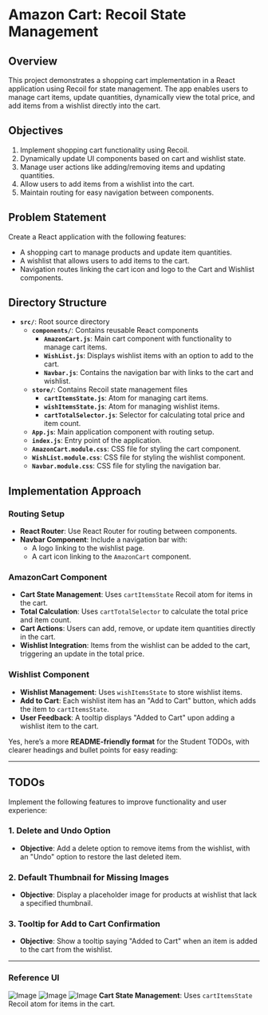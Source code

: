 # Amazon Cart: Recoil State Management

## Overview

This project demonstrates a shopping cart implementation in a React application using Recoil for state management. The app enables users to manage cart items, update quantities, dynamically view the total price, and add items from a wishlist directly into the cart.

## Objectives

1. Implement shopping cart functionality using Recoil.
2. Dynamically update UI components based on cart and wishlist state.
3. Manage user actions like adding/removing items and updating quantities.
4. Allow users to add items from a wishlist into the cart.
5. Maintain routing for easy navigation between components.

## Problem Statement

Create a React application with the following features:

- A shopping cart to manage products and update item quantities.
- A wishlist that allows users to add items to the cart.
- Navigation routes linking the cart icon and logo to the Cart and Wishlist components.

## Directory Structure

- **`src/`**: Root source directory
  - **`components/`**: Contains reusable React components
    - **`AmazonCart.js`**: Main cart component with functionality to manage cart items.
    - **`WishList.js`**: Displays wishlist items with an option to add to the cart.
    - **`Navbar.js`**: Contains the navigation bar with links to the cart and wishlist.
  - **`store/`**: Contains Recoil state management files
    - **`cartItemsState.js`**: Atom for managing cart items.
    - **`wishItemsState.js`**: Atom for managing wishlist items.
    - **`cartTotalSelector.js`**: Selector for calculating total price and item count.
  - **`App.js`**: Main application component with routing setup.
  - **`index.js`**: Entry point of the application.
  - **`AmazonCart.module.css`**: CSS file for styling the cart component.
  - **`WishList.module.css`**: CSS file for styling the wishlist component.
  - **`Navbar.module.css`**: CSS file for styling the navigation bar.

## Implementation Approach

### Routing Setup

- **React Router**: Use React Router for routing between components.
- **Navbar Component**: Include a navigation bar with:
  - A logo linking to the wishlist page.
  - A cart icon linking to the `AmazonCart` component.
  
### AmazonCart Component

- **Cart State Management**: Uses `cartItemsState` Recoil atom for items in the cart.
- **Total Calculation**: Uses `cartTotalSelector` to calculate the total price and item count.
- **Cart Actions**: Users can add, remove, or update item quantities directly in the cart.
- **Wishlist Integration**: Items from the wishlist can be added to the cart, triggering an update in the total price.

### Wishlist Component

- **Wishlist Management**: Uses `wishItemsState` to store wishlist items.
- **Add to Cart**: Each wishlist item has an "Add to Cart" button, which adds the item to `cartItemsState`.
- **User Feedback**: A tooltip displays "Added to Cart" upon adding a wishlist item to the cart.

Yes, here’s a more **README-friendly format** for the Student TODOs, with clearer headings and bullet points for easy reading:

---

## TODOs

Implement the following features to improve functionality and user experience:

### 1. Delete and Undo Option

- **Objective**: Add a delete option to remove items from the wishlist, with an "Undo" option to restore the last deleted item.

### 2. Default Thumbnail for Missing Images

- **Objective**: Display a placeholder image for products at wishlist that lack a specified thumbnail.

### 3. Tooltip for Add to Cart Confirmation

- **Objective**: Show a tooltip saying "Added to Cart" when an item is added to the cart from the wishlist.

---

### Reference UI

![Image](https://utfs.io/f/A8JZzw0Laf9jsWDdfREK4EWrL9nSe0giovIACkYzHDFRf3aM)
![Image](https://utfs.io/f/A8JZzw0Laf9j3K3HCB1eHnWBajspriovNKPtZG1MXc3mw4gR)
![Image](https://utfs.io/f/A8JZzw0Laf9jmKHTRVDI0gw2iSFX4st1yfhb5xDU6LKrBoHP)
**Cart State Management**: Uses `cartItemsState` Recoil atom for items in the cart.
